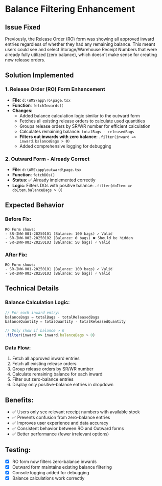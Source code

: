 # Balance Filtering Enhancement

## Issue Fixed
Previously, the Release Order (RO) form was showing all approved inward entries regardless of whether they had any remaining balance. This meant users could see and select Storage/Warehouse Receipt Numbers that were already fully utilized (zero balance), which doesn't make sense for creating new release orders.

## Solution Implemented

### 1. **Release Order (RO) Form Enhancement**
- **File**: `d:\WMS\app\ro\page.tsx`
- **Function**: `fetchInwards()` 
- **Changes**:
  - Added balance calculation logic similar to the outward form
  - Fetches all existing release orders to calculate used quantities
  - Groups release orders by SR/WR number for efficient calculation
  - Calculates remaining balance: `totalBags - releasedBags`
  - **Filters out inwards with zero balance**: `.filter(inward => inward.balanceBags > 0)`
  - Added comprehensive logging for debugging

### 2. **Outward Form - Already Correct**
- **File**: `d:\WMS\app\outward\page.tsx` 
- **Function**: `fetchDOs()`
- **Status**: ✅ Already implemented correctly
- **Logic**: Filters DOs with positive balance: `.filter(doItem => doItem.balanceBags > 0)`

## Expected Behavior

### **Before Fix:**
```
RO Form shows:
- SR-INW-001-20250101 (Balance: 100 bags) ✓ Valid
- SR-INW-002-20250102 (Balance: 0 bags) ❌ Should be hidden
- SR-INW-003-20250103 (Balance: 50 bags) ✓ Valid
```

### **After Fix:**
```
RO Form shows:
- SR-INW-001-20250101 (Balance: 100 bags) ✓ Valid
- SR-INW-003-20250103 (Balance: 50 bags) ✓ Valid
```

## Technical Details

### Balance Calculation Logic:
```typescript
// For each inward entry:
balanceBags = totalBags - totalReleasedBags
balanceQuantity = totalQuantity - totalReleasedQuantity

// Only show if balance > 0
.filter(inward => inward.balanceBags > 0)
```

### Data Flow:
1. Fetch all approved inward entries
2. Fetch all existing release orders
3. Group release orders by SR/WR number
4. Calculate remaining balance for each inward
5. Filter out zero-balance entries
6. Display only positive-balance entries in dropdown

## Benefits:
- ✅ Users only see relevant receipt numbers with available stock
- ✅ Prevents confusion from zero-balance entries
- ✅ Improves user experience and data accuracy
- ✅ Consistent behavior between RO and Outward forms
- ✅ Better performance (fewer irrelevant options)

## Testing:
- [x] RO form now filters zero-balance inwards
- [x] Outward form maintains existing balance filtering
- [x] Console logging added for debugging
- [x] Balance calculations work correctly